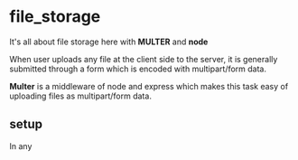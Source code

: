 # file_storage

It's all about file storage here with **MULTER** and **node**

When user uploads any file at the client side to the server, it is generally submitted through a form which is encoded with multipart/form data.

**Multer** is a middleware of node and express which makes this task easy of uploading files as multipart/form data.

## setup

In any 
